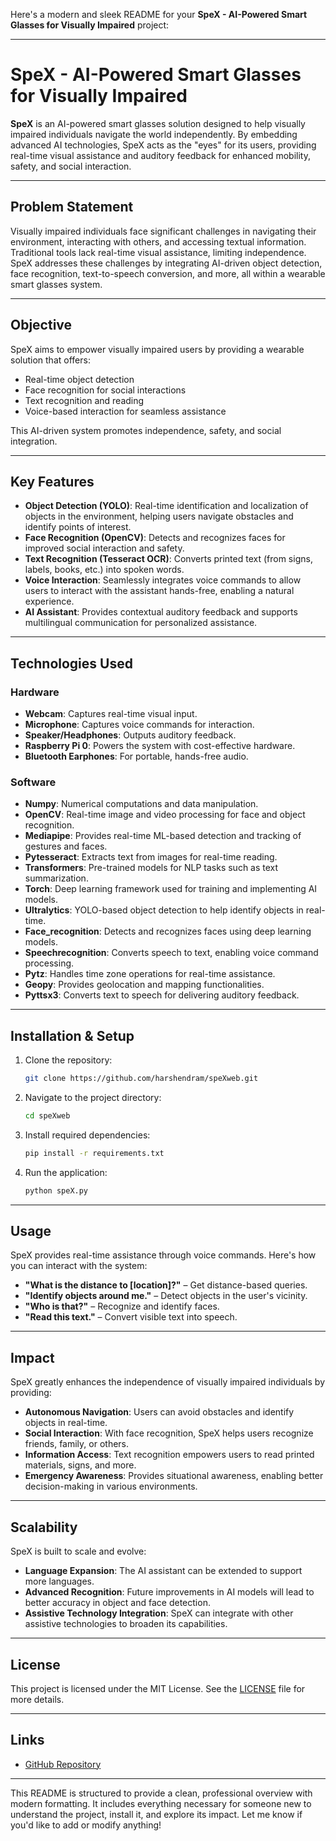 Here's a modern and sleek README for your **SpeX - AI-Powered Smart Glasses for Visually Impaired** project:

---

# **SpeX** - AI-Powered Smart Glasses for Visually Impaired

**SpeX** is an AI-powered smart glasses solution designed to help visually impaired individuals navigate the world independently. By embedding advanced AI technologies, SpeX acts as the "eyes" for its users, providing real-time visual assistance and auditory feedback for enhanced mobility, safety, and social interaction.

---

## **Problem Statement**

Visually impaired individuals face significant challenges in navigating their environment, interacting with others, and accessing textual information. Traditional tools lack real-time visual assistance, limiting independence. SpeX addresses these challenges by integrating AI-driven object detection, face recognition, text-to-speech conversion, and more, all within a wearable smart glasses system.

---

## **Objective**

SpeX aims to empower visually impaired users by providing a wearable solution that offers:

- Real-time object detection
- Face recognition for social interactions
- Text recognition and reading
- Voice-based interaction for seamless assistance

This AI-driven system promotes independence, safety, and social integration.

---

## **Key Features**

- **Object Detection (YOLO)**: Real-time identification and localization of objects in the environment, helping users navigate obstacles and identify points of interest.
- **Face Recognition (OpenCV)**: Detects and recognizes faces for improved social interaction and safety.
- **Text Recognition (Tesseract OCR)**: Converts printed text (from signs, labels, books, etc.) into spoken words.
- **Voice Interaction**: Seamlessly integrates voice commands to allow users to interact with the assistant hands-free, enabling a natural experience.
- **AI Assistant**: Provides contextual auditory feedback and supports multilingual communication for personalized assistance.

---

## **Technologies Used**

### **Hardware**
- **Webcam**: Captures real-time visual input.
- **Microphone**: Captures voice commands for interaction.
- **Speaker/Headphones**: Outputs auditory feedback.
- **Raspberry Pi 0**: Powers the system with cost-effective hardware.
- **Bluetooth Earphones**: For portable, hands-free audio.

### **Software**
- **Numpy**: Numerical computations and data manipulation.
- **OpenCV**: Real-time image and video processing for face and object recognition.
- **Mediapipe**: Provides real-time ML-based detection and tracking of gestures and faces.
- **Pytesseract**: Extracts text from images for real-time reading.
- **Transformers**: Pre-trained models for NLP tasks such as text summarization.
- **Torch**: Deep learning framework used for training and implementing AI models.
- **Ultralytics**: YOLO-based object detection to help identify objects in real-time.
- **Face_recognition**: Detects and recognizes faces using deep learning models.
- **Speechrecognition**: Converts speech to text, enabling voice command processing.
- **Pytz**: Handles time zone operations for real-time assistance.
- **Geopy**: Provides geolocation and mapping functionalities.
- **Pyttsx3**: Converts text to speech for delivering auditory feedback.

---

## **Installation & Setup**

1. Clone the repository:
   ```bash
   git clone https://github.com/harshendram/speXweb.git
   ```

2. Navigate to the project directory:
   ```bash
   cd speXweb
   ```

3. Install required dependencies:
   ```bash
   pip install -r requirements.txt
   ```

4. Run the application:
   ```bash
   python speX.py
   ```

---

## **Usage**

SpeX provides real-time assistance through voice commands. Here's how you can interact with the system:

- **"What is the distance to [location]?"** – Get distance-based queries.
- **"Identify objects around me."** – Detect objects in the user's vicinity.
- **"Who is that?"** – Recognize and identify faces.
- **"Read this text."** – Convert visible text into speech.

---

## **Impact**

SpeX greatly enhances the independence of visually impaired individuals by providing:

- **Autonomous Navigation**: Users can avoid obstacles and identify objects in real-time.
- **Social Interaction**: With face recognition, SpeX helps users recognize friends, family, or others.
- **Information Access**: Text recognition empowers users to read printed materials, signs, and more.
- **Emergency Awareness**: Provides situational awareness, enabling better decision-making in various environments.

---

## **Scalability**

SpeX is built to scale and evolve:

- **Language Expansion**: The AI assistant can be extended to support more languages.
- **Advanced Recognition**: Future improvements in AI models will lead to better accuracy in object and face detection.
- **Assistive Technology Integration**: SpeX can integrate with other assistive technologies to broaden its capabilities.

---

## **License**

This project is licensed under the MIT License. See the [LICENSE](LICENSE) file for more details.

---

## **Links**

- [GitHub Repository](https://github.com/harshendram/speXweb)

---

This README is structured to provide a clean, professional overview with modern formatting. It includes everything necessary for someone new to understand the project, install it, and explore its impact. Let me know if you'd like to add or modify anything!
